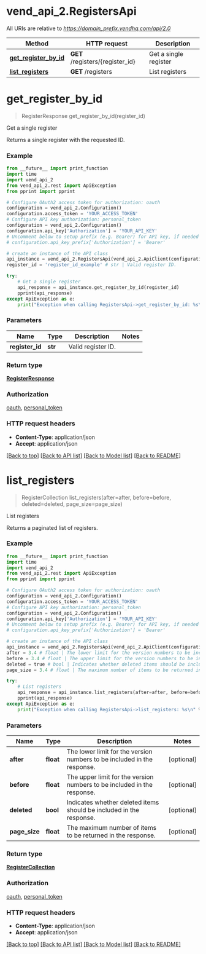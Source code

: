# vend_api_2.RegistersApi

All URIs are relative to *https://domain_prefix.vendhq.com/api/2.0*

Method | HTTP request | Description
------------- | ------------- | -------------
[**get_register_by_id**](RegistersApi.md#get_register_by_id) | **GET** /registers/{register_id} | Get a single register
[**list_registers**](RegistersApi.md#list_registers) | **GET** /registers | List registers


# **get_register_by_id**
> RegisterResponse get_register_by_id(register_id)

Get a single register

Returns a single register with the requested ID.

### Example 
```python
from __future__ import print_function
import time
import vend_api_2
from vend_api_2.rest import ApiException
from pprint import pprint

# Configure OAuth2 access token for authorization: oauth
configuration = vend_api_2.Configuration()
configuration.access_token = 'YOUR_ACCESS_TOKEN'
# Configure API key authorization: personal_token
configuration = vend_api_2.Configuration()
configuration.api_key['Authorization'] = 'YOUR_API_KEY'
# Uncomment below to setup prefix (e.g. Bearer) for API key, if needed
# configuration.api_key_prefix['Authorization'] = 'Bearer'

# create an instance of the API class
api_instance = vend_api_2.RegistersApi(vend_api_2.ApiClient(configuration))
register_id = 'register_id_example' # str | Valid register ID.

try: 
    # Get a single register
    api_response = api_instance.get_register_by_id(register_id)
    pprint(api_response)
except ApiException as e:
    print("Exception when calling RegistersApi->get_register_by_id: %s\n" % e)
```

### Parameters

Name | Type | Description  | Notes
------------- | ------------- | ------------- | -------------
 **register_id** | **str**| Valid register ID. | 

### Return type

[**RegisterResponse**](RegisterResponse.md)

### Authorization

[oauth](../README.md#oauth), [personal_token](../README.md#personal_token)

### HTTP request headers

 - **Content-Type**: application/json
 - **Accept**: application/json

[[Back to top]](#) [[Back to API list]](../README.md#documentation-for-api-endpoints) [[Back to Model list]](../README.md#documentation-for-models) [[Back to README]](../README.md)

# **list_registers**
> RegisterCollection list_registers(after=after, before=before, deleted=deleted, page_size=page_size)

List registers

Returns a paginated list of registers.

### Example 
```python
from __future__ import print_function
import time
import vend_api_2
from vend_api_2.rest import ApiException
from pprint import pprint

# Configure OAuth2 access token for authorization: oauth
configuration = vend_api_2.Configuration()
configuration.access_token = 'YOUR_ACCESS_TOKEN'
# Configure API key authorization: personal_token
configuration = vend_api_2.Configuration()
configuration.api_key['Authorization'] = 'YOUR_API_KEY'
# Uncomment below to setup prefix (e.g. Bearer) for API key, if needed
# configuration.api_key_prefix['Authorization'] = 'Bearer'

# create an instance of the API class
api_instance = vend_api_2.RegistersApi(vend_api_2.ApiClient(configuration))
after = 3.4 # float | The lower limit for the version numbers to be included in the response. (optional)
before = 3.4 # float | The upper limit for the version numbers to be included in the response. (optional)
deleted = true # bool | Indicates whether deleted items should be included in the response. (optional)
page_size = 3.4 # float | The maximum number of items to be returned in the response. (optional)

try: 
    # List registers
    api_response = api_instance.list_registers(after=after, before=before, deleted=deleted, page_size=page_size)
    pprint(api_response)
except ApiException as e:
    print("Exception when calling RegistersApi->list_registers: %s\n" % e)
```

### Parameters

Name | Type | Description  | Notes
------------- | ------------- | ------------- | -------------
 **after** | **float**| The lower limit for the version numbers to be included in the response. | [optional] 
 **before** | **float**| The upper limit for the version numbers to be included in the response. | [optional] 
 **deleted** | **bool**| Indicates whether deleted items should be included in the response. | [optional] 
 **page_size** | **float**| The maximum number of items to be returned in the response. | [optional] 

### Return type

[**RegisterCollection**](RegisterCollection.md)

### Authorization

[oauth](../README.md#oauth), [personal_token](../README.md#personal_token)

### HTTP request headers

 - **Content-Type**: application/json
 - **Accept**: application/json

[[Back to top]](#) [[Back to API list]](../README.md#documentation-for-api-endpoints) [[Back to Model list]](../README.md#documentation-for-models) [[Back to README]](../README.md)

